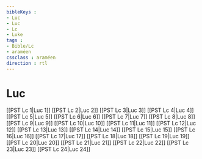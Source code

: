 ```yaml
---
bibleKeys : 
- Luc
- Luc
- Lc
- Luke
tags : 
- Bible/Lc
- araméen
cssclass : araméen
direction : rtl
---
```


# Luc

[[PST Lc 1|Luc 1]]
[[PST Lc 2|Luc 2]]
[[PST Lc 3|Luc 3]]
[[PST Lc 4|Luc 4]]
[[PST Lc 5|Luc 5]]
[[PST Lc 6|Luc 6]]
[[PST Lc 7|Luc 7]]
[[PST Lc 8|Luc 8]]
[[PST Lc 9|Luc 9]]
[[PST Lc 10|Luc 10]]
[[PST Lc 11|Luc 11]]
[[PST Lc 12|Luc 12]]
[[PST Lc 13|Luc 13]]
[[PST Lc 14|Luc 14]]
[[PST Lc 15|Luc 15]]
[[PST Lc 16|Luc 16]]
[[PST Lc 17|Luc 17]]
[[PST Lc 18|Luc 18]]
[[PST Lc 19|Luc 19]]
[[PST Lc 20|Luc 20]]
[[PST Lc 21|Luc 21]]
[[PST Lc 22|Luc 22]]
[[PST Lc 23|Luc 23]]
[[PST Lc 24|Luc 24]]
